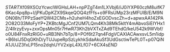 $START$Xf09XSOzYcwclWGHsLAH+npPZgT4m1LXVbj6/iJ0iYXP60czM8uifK76Kac4pq8p+I/jPKuDpKZX9SkqeQOQ4zfFfs+o9FRsUMp23rzMFUIB/E/M9NON08h/TPPzSaeYQW42CMs+h2uheH4hoZxEGODvscZh+d+apwxAA142PA2O82O33MoFyYP+ZKBtcMgJCnf2UM7LQm4Kh38Mk5kltY4mAbvoSiEIYHx1Z/4lIrzyEvy+zxxOpsMn05r7HwR73Kh2bVXTxZAd9TEhdO/keU542k9WVbf/o0U84FnxRzRlG0+uRB3Nh7bTp/8+POf6t27qn4FdgVCAXIACAwxsvL5m1idp+B6IsIJ5DqGKhD/yTUJupeRpSzLykhkSdaAkuSf3UdGsctiwTePL0T+p07QiNA1JUJZ3fxLP15no2dqhUYV2xipL4XLfO7+6CX4s$END$